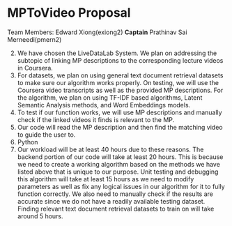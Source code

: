 # MPToVideo Proposal

Team Members:
Edward Xiong(exiong2) **Captain**
Prathinav Sai Merneedi(pmern2)

2. We have chosen the LiveDataLab System. We plan on addressing the subtopic of linking MP descriptions to the corresponding lecture videos in Coursera.
3. For datasets, we plan on using general text document retrieval datasets to make sure our algorithm works properly. On testing, we will use the Coursera video transcripts as well as the provided MP descriptions.  For the algorithm, we plan on using TF-IDF based algorithms, Latent Semantic Analysis methods, and Word Embeddings models.
4. To test if our function works, we will use MP descriptions and manually check if the linked videos it finds is relevant to the MP.
5. Our code will read the MP description and then find the matching video to guide the user to.
6. Python
7. Our workload will be at least 40 hours due to these reasons. The backend portion of our code will take at least 20 hours. This is because we need to create a working algorithm based on the methods we have listed above that is unique to our purpose. Unit testing and debugging this algorithm will take at least 15 hours as we need to modify parameters as well as fix any logical issues in our algorithm for it to fully function correctly. We also need to manually check if the results are accurate since we do not have a readily available testing dataset. Finding relevant text document retrieval datasets to train on will take around 5 hours.
   
